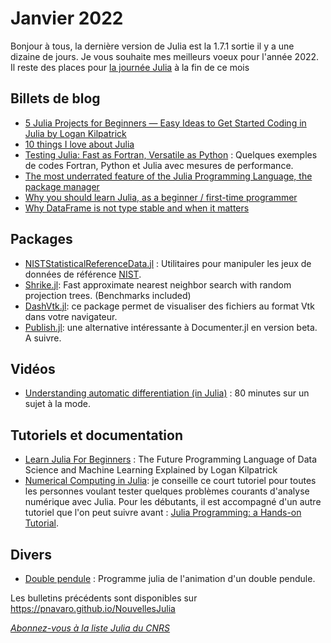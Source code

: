 # Janvier 2022 

Bonjour à tous, la dernière version de Julia est la 1.7.1 sortie il y a une dizaine de jours.
Je vous souhaite mes meilleurs voeux pour l'année 2022.
Il reste des places pour [la journée Julia](https://calcul.math.cnrs.fr/2022-01-journee-julia-calcul.html#programme) à la fin de ce mois 

## Billets de blog

- [5 Julia Projects for Beginners — Easy Ideas to Get Started Coding in Julia by Logan Kilpatrick](https://logankilpatrick.medium.com/5-julia-projects-for-beginners-easy-ideas-to-get-started-coding-in-julia-938b823a0a08)
- [10 things I love about Julia](https://trang.page/2021/12/28/10-things-i-love-about-julia/)  
- [Testing Julia: Fast as Fortran, Versatile as Python](https://www.matecdev.com/posts/numpy-julia-fortran.html) : Quelques exemples de codes Fortran, Python et Julia avec mesures de performance.
- [The most underrated feature of the Julia Programming Language, the package manager](https://logankilpatrick.medium.com/the-most-underrated-feature-of-the-julia-programming-language-the-package-manager-652065f45a3a)
- [Why you should learn Julia, as a beginner / first-time programmer](https://blog.devgenius.io/why-you-should-learn-julia-as-a-beginner-first-time-programmer-96e0ad33faba)
- [Why DataFrame is not type stable and when it matters](https://bkamins.github.io/julialang/2021/01/08/typestable.html)

## Packages

- [NISTStatisticalReferenceData.jl](https://github.com/joshday/NISTStatisticalReferenceData.jl) : Utilitaires pour manipuler les jeux de données de référence [NIST](https://www.itl.nist.gov/div898/strd/).
- [Shrike.jl](https://github.com/djpasseyjr/Shrike.jl): Fast approximate nearest neighbor search with random projection trees. (Benchmarks included)
- [DashVtk.jl](https://community.plotly.com/t/dashvtk-jl-is-ready-for-action/57620): ce package permet de visualiser des fichiers au format Vtk dans votre navigateur.
- [Publish.jl](https://github.com/MichaelHatherly/Publish.jl): une alternative intéressante à Documenter.jl en version beta. A suivre.

## Vidéos

- [Understanding automatic differentiation (in Julia)](https://youtu.be/UqymrMG-Qi4) : 80 minutes sur un sujet à la mode.

## Tutoriels et documentation

- [Learn Julia For Beginners](https://www.freecodecamp.org/news/learn-julia-programming-language) : The Future Programming Language of Data Science and Machine Learning Explained by Logan Kilpatrick
- [Numerical Computing in Julia](https://www.matecdev.com/posts/julia-numerical-computing.html): je conseille ce court tutoriel pour toutes les personnes voulant tester quelques problèmes courants d'analyse numérique avec Julia. Pour les débutants, il est accompagné d'un autre tutoriel que l'on peut suivre avant : [Julia Programming: a Hands-on Tutorial](https://www.matecdev.com/posts/julia-tutorial-science-engineering.html).


## Divers

- [Double pendule](https://github.com/FedeClaudi/Julia/tree/main/double_pendulum) : Programme julia de l'animation d'un double pendule.

Les bulletins précédents sont disponibles sur https://pnavaro.github.io/NouvellesJulia

[*Abonnez-vous à la liste Julia du CNRS*](https://listes.services.cnrs.fr/wws/subscribe/julia)
